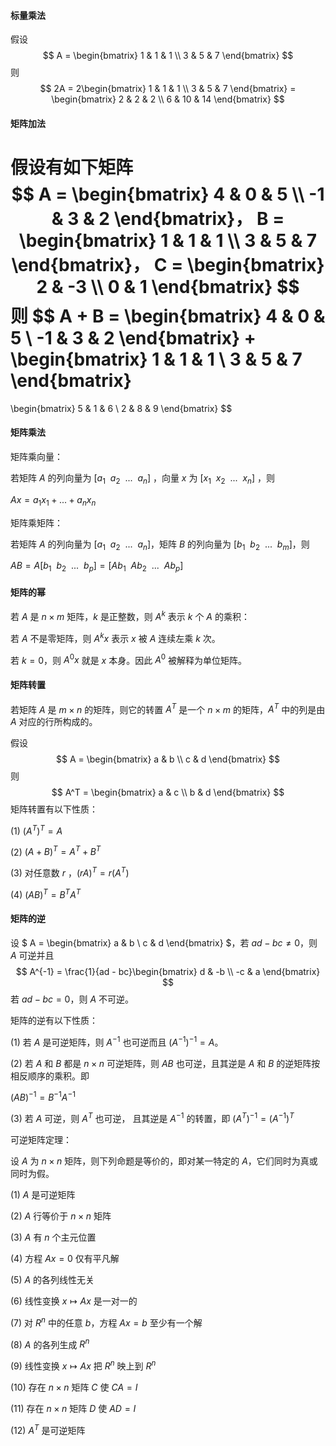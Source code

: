 #### 标量乘法

假设
$$
A = \begin{bmatrix}
   1 & 1 & 1 \\
   3 & 5 & 7
  \end{bmatrix}
$$
则
$$
2A = 2\begin{bmatrix}
   1 & 1 & 1 \\
   3 & 5 & 7
  \end{bmatrix}
  = \begin{bmatrix}
   2 & 2 & 2 \\
   6 & 10 & 14
  \end{bmatrix}
$$

#### 矩阵加法

假设有如下矩阵
$$
A = \begin{bmatrix}
   4 & 0 & 5 \\
   -1 & 3 & 2
  \end{bmatrix}，
B = \begin{bmatrix}
   1 & 1 & 1 \\
   3 & 5 & 7
  \end{bmatrix}，
C = \begin{bmatrix}
   2 & -3 \\
   0 & 1
  \end{bmatrix}
$$
则
$$
A + B =
	\begin{bmatrix}
   4 & 0 & 5 \\
   -1 & 3 & 2
  \end{bmatrix} 
  +
  \begin{bmatrix}
   1 & 1 & 1 \\
   3 & 5 & 7
  \end{bmatrix}
  =
  \begin{bmatrix}
   5 & 1 & 6 \\
   2 & 8 & 9
  \end{bmatrix}
$$

#### 矩阵乘法

矩阵乘向量：

若矩阵 $A$ 的列向量为 $[a_1\ \ a_2\ \ ...\ \ a_n]$ ，向量 $x$ 为 $[x_1\ \ x_2\ \ ...\ \ x_n]$ ，则

$Ax=a_1x_1+...+a_nx_n$



矩阵乘矩阵：

若矩阵 $A$ 的列向量为 $[a_1\ \ a_2\ \ ...\ \ a_n]$，矩阵 $B$ 的列向量为 $[b_1\ \ b_2\ \ ...\ \ b_m]$，则

$AB=A[b_1\ \ b_2\ \ ...\ \ b_p]=[Ab_1\ \ Ab_2\ \ ...\ \ Ab_p]$



#### 矩阵的幂

若 $A$ 是  $n \times m$ 矩阵，$k$ 是正整数，则 $A^k$ 表示 $k$ 个 $A$ 的乘积：



若 $A$ 不是零矩阵，则 $A^kx$ 表示 $x$ 被 $A$ 连续左乘 $k$ 次。

若 $k=0$，则 $A^0x$ 就是 $x$ 本身。因此 $A^0$ 被解释为单位矩阵。



#### 矩阵转置

若矩阵 $A$ 是 $m \times n$ 的矩阵，则它的转置 $A^T$ 是一个 $n\times m$ 的矩阵，$A^T$ 中的列是由 $A$ 对应的行所构成的。

假设
$$
A = \begin{bmatrix}
   a & b \\
   c & d
  \end{bmatrix}
$$
则
$$
A^T = \begin{bmatrix}
   a & c \\
   b & d
  \end{bmatrix}
$$
矩阵转置有以下性质：

(1)  $(A^T)^T=A$

(2)  $(A+B)^T=A^T+B^T$

(3)  对任意数 $r$ ，$(rA)^T=r(A^T)$

(4)  $(AB)^T=B^TA^T$



#### 矩阵的逆

设 $
A = \begin{bmatrix}
   a & b \\
   c & d
  \end{bmatrix}
$，若 $ad - bc \neq 0$，则 $A$ 可逆并且
$$
A^{-1} = \frac{1}{ad - bc}\begin{bmatrix}
   d & -b \\
   -c & a
  \end{bmatrix}
$$
若 $ad - bc = 0$，则 $A$ 不可逆。



矩阵的逆有以下性质：

(1) 若 $A$ 是可逆矩阵，则 $A^{-1}$ 也可逆而且 $(A^{-1})^{-1} = A$。

(2) 若 $A$ 和 $B$ 都是 $n \times n$ 可逆矩阵，则 $AB$ 也可逆，且其逆是 $A$ 和 $B$ 的逆矩阵按相反顺序的乘积。即

$(AB)^{-1}=B^{-1}A^{-1}$

(3) 若 $A$ 可逆，则 $A^T$ 也可逆， 且其逆是 $A^{-1}$ 的转置，即 $(A^T)^{-1}=(A^{-1})^T$



可逆矩阵定理：

设 $A$ 为 $n \times n$ 矩阵，则下列命题是等价的，即对某一特定的 $A$，它们同时为真或同时为假。

(1) $A$ 是可逆矩阵

(2) $A$ 行等价于 $n \times n$ 矩阵

(3) $A$ 有 $n$ 个主元位置

(4) 方程 $Ax=0$ 仅有平凡解

(5) $A$ 的各列线性无关

(6) 线性变换 $x \mapsto Ax$ 是一对一的

(7) 对 $R^n$ 中的任意 $b$，方程 $Ax=b$ 至少有一个解

(8) $A$ 的各列生成 $R^n$

(9) 线性变换 $x \mapsto Ax$ 把 $R^n$ 映上到 $R^n$

(10) 存在 $n \times n$ 矩阵 $C$ 使 $CA=I$

(11) 存在 $n \times n$ 矩阵 $D$ 使 $AD=I$

(12) $A^T$ 是可逆矩阵
